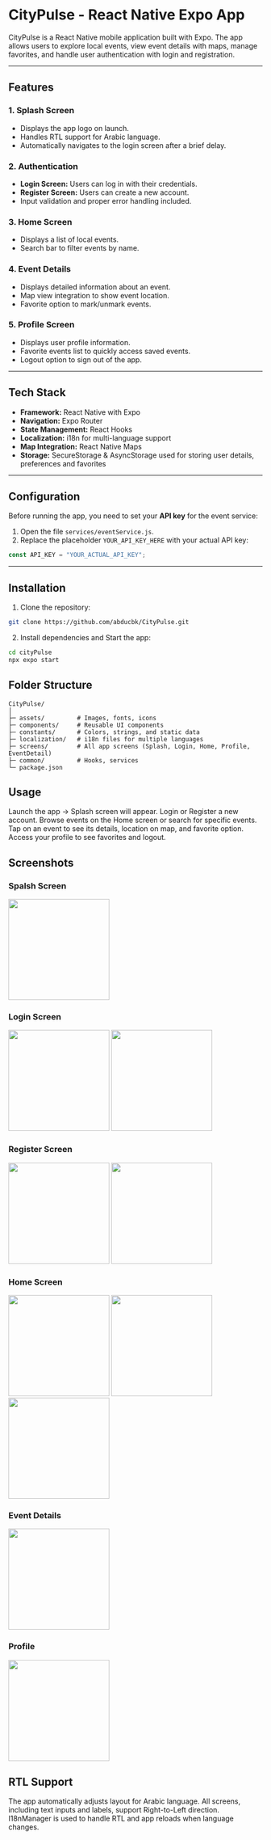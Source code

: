 # CityPulse - React Native Expo App

CityPulse is a React Native mobile application built with Expo. The app allows users to explore local events, view event details with maps, manage favorites, and handle user authentication with login and registration.

---

## **Features**

### 1. Splash Screen

- Displays the app logo on launch.
- Handles RTL support for Arabic language.
- Automatically navigates to the login screen after a brief delay.

### 2. Authentication

- **Login Screen:** Users can log in with their credentials.
- **Register Screen:** Users can create a new account.
- Input validation and proper error handling included.

### 3. Home Screen

- Displays a list of local events.
- Search bar to filter events by name.

### 4. Event Details

- Displays detailed information about an event.
- Map view integration to show event location.
- Favorite option to mark/unmark events.

### 5. Profile Screen

- Displays user profile information.
- Favorite events list to quickly access saved events.
- Logout option to sign out of the app.

---

## **Tech Stack**

- **Framework:** React Native with Expo
- **Navigation:** Expo Router
- **State Management:** React Hooks
- **Localization:** i18n for multi-language support
- **Map Integration:** React Native Maps
- **Storage:** SecureStorage & AsyncStorage used for storing user details, preferences and favorites

---

## **Configuration**

Before running the app, you need to set your **API key** for the event service:

1. Open the file `services/eventService.js`.
2. Replace the placeholder `YOUR_API_KEY_HERE` with your actual API key:

```javascript
const API_KEY = "YOUR_ACTUAL_API_KEY";
```

---

## **Installation**

1. Clone the repository:

```bash
git clone https://github.com/abducbk/CityPulse.git
```

2. Install dependencies and Start the app:

```bash
cd cityPulse
npx expo start
```

## **Folder Structure**

```plaintext
CityPulse/
│
├─ assets/         # Images, fonts, icons
├─ components/     # Reusable UI components
├─ constants/      # Colors, strings, and static data
├─ localization/   # i18n files for multiple languages
├─ screens/        # All app screens (Splash, Login, Home, Profile, EventDetail)
├─ common/         # Hooks, services
└─ package.json

```

## **Usage**

Launch the app → Splash screen will appear.
Login or Register a new account.
Browse events on the Home screen or search for specific events.
Tap on an event to see its details, location on map, and favorite option.
Access your profile to see favorites and logout.

## **Screenshots**

### Spalsh Screen

<img src="screenshots/English/SplashScreen.png" width="200" />

### Login Screen

<img src="screenshots/English/Login.png" width="200" />
<img src="screenshots/Arabic/Login.png" width="200" />

### Register Screen

<img src="screenshots/English/Register.png" width="200" />
<img src="screenshots/Arabic/Register.png" width="200" />

### Home Screen

<img src="screenshots/English/Home.png" width="200" />
<img src="screenshots/English/EventSearch.png" width="200" />
<img src="screenshots/Arabic/Home.png" width="200" />

### Event Details

<img src="screenshots/English/EventDetails.png" width="200" />

### Profile

<img src="screenshots/English/Profile.png" width="200" />

## **RTL Support**

The app automatically adjusts layout for Arabic language.
All screens, including text inputs and labels, support Right-to-Left direction.
I18nManager is used to handle RTL and app reloads when language changes.

```

```
